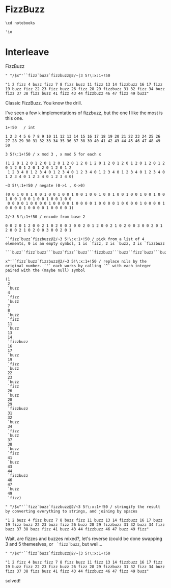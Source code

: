 # FizzBuzz


```ngnk
\cd notebooks
```

    'io
    


# Interleave

FizzBuzz


```ngnk
" "/$x^'``fizz`buzz`fizzbuzz@2/~|3 5!\:x:1+!50 
```

    "1 2 fizz 4 buzz fizz 7 8 fizz buzz 11 fizz 13 14 fizzbuzz 16 17 fizz 19 buzz fizz 22 23 fizz buzz 26 fizz 28 29 fizzbuzz 31 32 fizz 34 buzz fizz 37 38 fizz buzz 41 fizz 43 44 fizzbuzz 46 47 fizz 49 buzz"


Classic FizzBuzz. You know the drill.

I've seen a few `k` implementations of fizzbuzz, but the one I like the most is this one.


```ngnk
1+!50   / int
```

    1 2 3 4 5 6 7 8 9 10 11 12 13 14 15 16 17 18 19 20 21 22 23 24 25 26 27 28 29 30 31 32 33 34 35 36 37 38 39 40 41 42 43 44 45 46 47 48 49 50



```ngnk
3 5!\:1+!50 / x mod 3 , x mod 5 for each x
```

    (1 2 0 1 2 0 1 2 0 1 2 0 1 2 0 1 2 0 1 2 0 1 2 0 1 2 0 1 2 0 1 2 0 1 2 0 1 2 0 1 2 0 1 2 0 1 2 0 1 2
     1 2 3 4 0 1 2 3 4 0 1 2 3 4 0 1 2 3 4 0 1 2 3 4 0 1 2 3 4 0 1 2 3 4 0 1 2 3 4 0 1 2 3 4 0 1 2 3 4 0)



```ngnk
~3 5!\:1+!50 / negate (0->1 , X->0) 
```

    (0 0 1 0 0 1 0 0 1 0 0 1 0 0 1 0 0 1 0 0 1 0 0 1 0 0 1 0 0 1 0 0 1 0 0 1 0 0 1 0 0 1 0 0 1 0 0 1 0 0
     0 0 0 0 1 0 0 0 0 1 0 0 0 0 1 0 0 0 0 1 0 0 0 0 1 0 0 0 0 1 0 0 0 0 1 0 0 0 0 1 0 0 0 0 1 0 0 0 0 1)



```ngnk
2/~3 5!\:1+!50 / encode from base 2
```

    0 0 2 0 1 2 0 0 2 1 0 2 0 0 3 0 0 2 0 1 2 0 0 2 1 0 2 0 0 3 0 0 2 0 1 2 0 0 2 1 0 2 0 0 3 0 0 2 0 1



```ngnk
``fizz`buzz`fizzbuzz@2/~3 5!\:x:1+!50 / pick from a list of 4 elements, 0 is an empty symbol, 1 is `fizz, 2 is `buzz, 3 is `fizzbuzz
```

    ```buzz``fizz`buzz```buzz`fizz``buzz```fizzbuzz```buzz``fizz`buzz```buzz`fizz``buzz```fizzbuzz```buzz``fizz`buzz```buzz`fizz``buzz```fizzbuzz```buzz``fizz



```ngnk
x^'``fizz`buzz`fizzbuzz@2/~3 5!\:x:1+!50 / replace nils by the original number. `'` each works by calling `^` with each integer paired with the (maybe null) symbol 
```

    (1
     2
     `buzz
     4
     `fizz
     `buzz
     7
     8
     `buzz
     `fizz
     11
     `buzz
     13
     14
     `fizzbuzz
     16
     17
     `buzz
     19
     `fizz
     `buzz
     22
     23
     `buzz
     `fizz
     26
     `buzz
     28
     29
     `fizzbuzz
     31
     32
     `buzz
     34
     `fizz
     `buzz
     37
     38
     `buzz
     `fizz
     41
     `buzz
     43
     44
     `fizzbuzz
     46
     47
     `buzz
     49
     `fizz)



```ngnk
" "/$x^'``fizz`buzz`fizzbuzz@2/~3 5!\:x:1+!50 / stringify the result by converting everything to strings, and joining by spaces
```

    "1 2 buzz 4 fizz buzz 7 8 buzz fizz 11 buzz 13 14 fizzbuzz 16 17 buzz 19 fizz buzz 22 23 buzz fizz 26 buzz 28 29 fizzbuzz 31 32 buzz 34 fizz buzz 37 38 buzz fizz 41 buzz 43 44 fizzbuzz 46 47 buzz 49 fizz"


Wait, are fizzes and buzzes mixed?, let's reverse (could be done swapping 3 and 5 themeslves, or ``` `fizz`buzz```, but well...


```ngnk
" "/$x^'``fizz`buzz`fizzbuzz@2/~|3 5!\:x:1+!50 
```

    "1 2 fizz 4 buzz fizz 7 8 fizz buzz 11 fizz 13 14 fizzbuzz 16 17 fizz 19 buzz fizz 22 23 fizz buzz 26 fizz 28 29 fizzbuzz 31 32 fizz 34 buzz fizz 37 38 fizz buzz 41 fizz 43 44 fizzbuzz 46 47 fizz 49 buzz"


solved!
